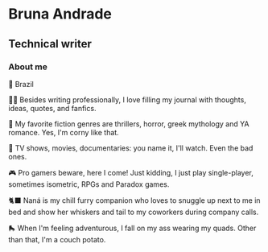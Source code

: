 # Bruna Andrade
## Technical writer

### About me
📍 Brazil

✍🏻 Besides writing professionally, I love filling my journal with thoughts, ideas, quotes, and fanfics.

📖 My favorite fiction genres are thrillers, horror, greek mythology and YA romance. Yes, I'm corny like that.

📼 TV shows, movies, documentaries: you name it, I'll watch. Even the bad ones.

🎮 Pro gamers beware, here I come! Just kidding, I just play single-player, sometimes isometric, RPGs and Paradox games.

🐈‍⬛ Naná is my chill furry companion who loves to snuggle up next to me in bed and show her whiskers and tail to my coworkers during company calls.

🛼 When I'm feeling adventurous, I fall on my ass wearing my quads. Other than that, I'm a couch potato.


<!---
nanellide/nanellide is a ✨ special ✨ repository because its `README.md` (this file) appears on your GitHub profile.
You can click the Preview link to take a look at your changes.

### Skills


### Education


### Work experience
--->
